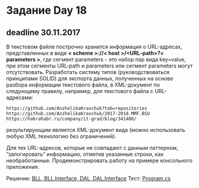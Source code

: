﻿# Задание Day 18

## deadline 30.11.2017

В текстовом файле построчно хранится информация о URL-адресах, представленных в виде **< scheme >://< host >/<URL‐path>?< parameters >**, где сегмент parameters - это набор пар вида key=value, при этом сегменты URL‐path и parameters  или сегмент parameters могут отсутствовать. 
Разработать систему типов (руководствоваться принципами SOLID) для экспорта данных, полученных на основе разбора информации текстового файла, в XML-документ по следующему правилу, например, для текстового файла с URL-адресами:

    https://github.com/AnzhelikaKravchuk?tab=repositories 
    https://github.com/AnzhelikaKravchuk/2017-2018.MMF.BSU
    https://habrahabr.ru/company/it-grad/blog/341486/

результирующим является XML-документ вида (можно использовать любую XML технологию без ограничений).

Для тех URL-адресов, которые не совпадают с данным паттерном, “залогировать” информацию, отметив указанные строки, как необработанные. 
Продемонстрировать работу на примере консольного приложения.

Решение: [BLL, BLL.Interface, DAL, DAL.Interface](https://github.com/Ghyro/EPAM-.NET-Training/tree/master/NET.W.2018.Korzun.18/Task)
Тест: [Program.cs](https://github.com/Ghyro/EPAM-.NET-Training/blob/master/NET.W.2018.Korzun.18/Tests/Program.cs)



